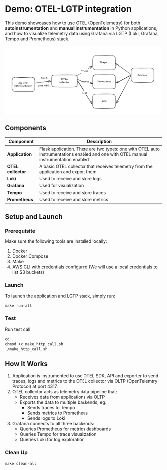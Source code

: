 # Demo: OTEL-LGTP integration

This demo showcases how to use OTEL (OpenTelemetry) for both **autoinstrumentation** and **manual instrumentation** in Python applications, and how to visualize telemetry data using Grafana via LGTP (Loki, Grafana, Tempo and Prometheus) stack.

![application_diagram](./application_diagram.png)

## Components

Component | Description
--- | ---
**Application** | Flask application. There are two types: one with OTEL auto instrumentations enabled and one with OTEL manual instrumentation enabled
**OTEL collector** | A basic OTEL collector that receives telemetry from the application and export them
**Loki** | Used to receive and store logs
**Grafana** | Used for visualization
**Tempo** | Used to receive and store traces
**Prometheus** | Used to receive and store metrics

## Setup and Launch

### Prerequisite

Make sure the following tools are installed locally:
1. Docker
2. Docker Compose
3. Make
4. AWS CLI with credentials configured (We will use a local credentials to list S3 buckets)

### Launch

To launch the application and LGTP stack, simply run:

```
make run-all
```

### Test

Run test call

```
cd ..
chmod +x make_http_call.sh
./make_http_call.sh
```

## How It Works

1. Application is instrumented to use OTEL SDK, API and exporter to send traces, logs and metrics to the OTEL collector via OLTP (OpenTelemtry Protocol) at port 4317.
2. OTEL collector acts as telemetry data pipeline that:
    - Receives data from applications via OLTP
    - Exports the data to multiple backends, eg.
      - Sends traces to Tempo
      - Sends metrics to Prometheus
      - Sends logs to Loki
3. Grafana connects to all three backends:
    - Queries Prometheus for metrics dashboards
    - Queries Tempo for trace visualization
    - Queries Loki for log exploration 

### Clean Up

```
make clean-all
```